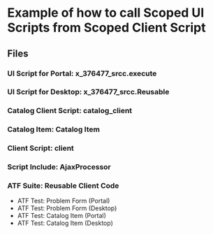 # Example of how to call Scoped UI Scripts from Scoped Client Script
## Files
### UI Script for Portal: x_376477_srcc.execute
### UI Script for Desktop: x_376477_srcc.Reusable
### Catalog Client Script: catalog_client
### Catalog Item: Catalog Item
### Client Script: client
### Script Include: AjaxProcessor
### ATF Suite: Reusable Client Code
- ATF Test: Problem Form (Portal)
- ATF Test: Problem Form (Desktop)
- ATF Test: Catalog Item (Portal)
- ATF Test: Catalog Item (Desktop)

